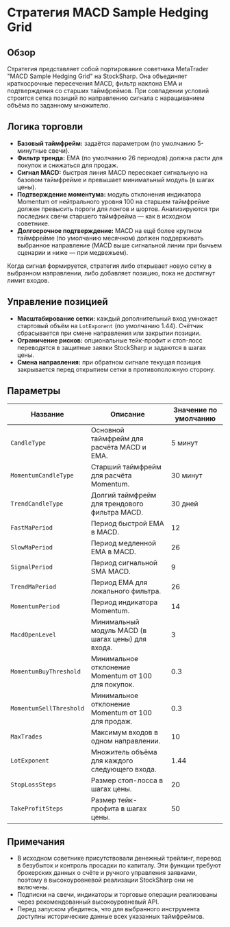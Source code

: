 # Стратегия MACD Sample Hedging Grid

## Обзор
Стратегия представляет собой портирование советника MetaTrader "MACD Sample Hedging Grid" на StockSharp. Она объединяет краткосрочные пересечения MACD, фильтр наклона EMA и подтверждения со старших таймфреймов. При совпадении условий строится сетка позиций по направлению сигнала с наращиванием объёма по заданному множителю.

## Логика торговли
- **Базовый таймфрейм:** задаётся параметром (по умолчанию 5-минутные свечи).
- **Фильтр тренда:** EMA (по умолчанию 26 периодов) должна расти для покупок и снижаться для продаж.
- **Сигнал MACD:** быстрая линия MACD пересекает сигнальную на базовом таймфрейме и превышает минимальный модуль (в шагах цены).
- **Подтверждение моментума:** модуль отклонения индикатора Momentum от нейтрального уровня 100 на старшем таймфрейме должен превысить пороги для лонгов и шортов. Анализируются три последних свечи старшего таймфрейма — как в исходном советнике.
- **Долгосрочное подтверждение:** MACD на ещё более крупном таймфрейме (по умолчанию месячном) должен поддерживать выбранное направление (MACD выше сигнальной линии при бычьем сценарии и ниже — при медвежьем).

Когда сигнал формируется, стратегия либо открывает новую сетку в выбранном направлении, либо добавляет позицию, пока не достигнут лимит входов.

## Управление позицией
- **Масштабирование сетки:** каждый дополнительный вход умножает стартовый объём на `LotExponent` (по умолчанию 1.44). Счётчик сбрасывается при смене направления или закрытии позиции.
- **Ограничение рисков:** опциональные тейк-профит и стоп-лосс переводятся в защитные заявки StockSharp и задаются в шагах цены.
- **Смена направления:** при обратном сигнале текущая позиция закрывается перед открытием сетки в противоположную сторону.

## Параметры
| Название | Описание | Значение по умолчанию |
| -------- | -------- | --------------------- |
| `CandleType` | Основной таймфрейм для расчёта MACD и EMA. | 5 минут |
| `MomentumCandleType` | Старший таймфрейм для расчёта Momentum. | 30 минут |
| `TrendCandleType` | Долгий таймфрейм для трендового фильтра MACD. | 30 дней |
| `FastMaPeriod` | Период быстрой EMA в MACD. | 12 |
| `SlowMaPeriod` | Период медленной EMA в MACD. | 26 |
| `SignalPeriod` | Период сигнальной SMA MACD. | 9 |
| `TrendMaPeriod` | Период EMA для локального фильтра. | 26 |
| `MomentumPeriod` | Период индикатора Momentum. | 14 |
| `MacdOpenLevel` | Минимальный модуль MACD (в шагах цены) для входа. | 3 |
| `MomentumBuyThreshold` | Минимальное отклонение Momentum от 100 для покупок. | 0.3 |
| `MomentumSellThreshold` | Минимальное отклонение Momentum от 100 для продаж. | 0.3 |
| `MaxTrades` | Максимум входов в одном направлении. | 10 |
| `LotExponent` | Множитель объёма для каждого следующего входа. | 1.44 |
| `StopLossSteps` | Размер стоп-лосса в шагах цены. | 20 |
| `TakeProfitSteps` | Размер тейк-профита в шагах цены. | 50 |

## Примечания
- В исходном советнике присутствовали денежный трейлинг, перевод в безубыток и контроль просадки по капиталу. Эти функции требуют брокерских данных о счёте и ручного управления заявками, поэтому в высокоуровневой реализации StockSharp они не включены.
- Подписки на свечи, индикаторы и торговые операции реализованы через рекомендованный высокоуровневый API.
- Перед запуском убедитесь, что для выбранного инструмента доступны исторические данные всех указанных таймфреймов.
